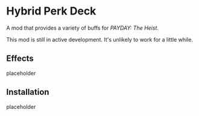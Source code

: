 # Hybrid Perk Deck
A mod that provides a variety of buffs for *PAYDAY: The Heist*.

This mod is still in active development. It's unlikely to work for a little while.
## Effects
placeholder
## Installation
placeholder